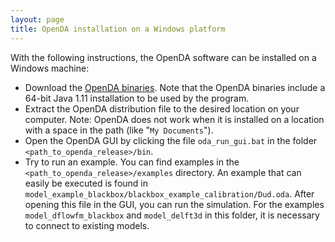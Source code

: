 ```yaml
---
layout: page
title: OpenDA installation on a Windows platform
---
```


With the following instructions, the OpenDA software can be installed on a Windows machine: 

* Download the [OpenDA binaries](https://github.com/OpenDA-Association/OpenDA/releases). Note that the OpenDA binaries include a 64-bit Java 1.11 installation to be used by the program. 
* Extract the OpenDA distribution file to the desired location on your computer. Note: OpenDA does not work when it is installed on a location with a space in the path (like "`My Documents`").
* Open the OpenDA GUI by clicking the file `oda_run_gui.bat` in the folder `<path_to_openda_release>/bin`.
* Try to run an example. You can find examples in the `<path_to_openda_release>/examples` directory. An example that can easily be executed is found in `model_example_blackbox/blackbox_example_calibration/Dud.oda`. After opening this file in the GUI, you can run the simulation. For the examples `model_dflowfm_blackbox` and `model_delft3d` in this folder, it is necessary to connect to existing models. 

